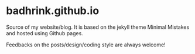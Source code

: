 # badhrink.github.io

Source of my website/blog. It is based on the jekyll theme Minimal Mistakes and hosted using Github pages.

Feedbacks on the posts/design/coding style are always welcome!
